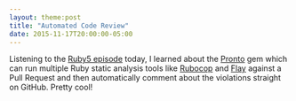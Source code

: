 ```yaml
---
layout: theme:post
title: "Automated Code Review"
date: 2015-11-17T20:00:00-05:00
---
```


Listening to the [Ruby5 episode] today, I learned about the [Pronto] gem which
can run multiple Ruby static analysis tools like [Rubocop] and [Flay] against
a Pull Request and then automatically comment about the violations straight on
GitHub. Pretty cool!

[Ruby5 episode]: https://ruby5.codeschool.com/episodes/644-episode-601-november-17th-2015
[Pronto]: https://github.com/mmozuras/pronto
[Rubocop]: https://github.com/bbatsov/rubocop
[Flay]: https://github.com/seattlerb/flay
